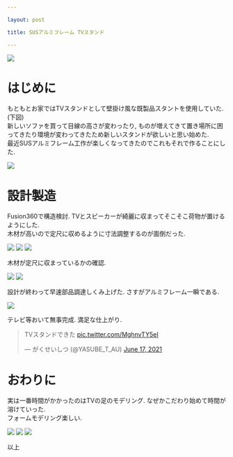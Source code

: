 ```yaml
---

layout: post

title: SUSアルミフレーム TVスタンド

---
```


<img src="https://raw.githubusercontent.com/gakuseishitsu/gakuseishitsu.github.io/master/images/210617_TV_stand/TV1.jpg">

# はじめに
もともとお家ではTVスタンドとして壁掛け風な既製品スタントを使用していた. (下図)   
新しいソファを買って目線の高さが変わったり, ものが増えてきて置き場所に困ってきたり環境が変わってきたため新しいスタンドが欲しいと思い始めた.  
最近SUSアルミフレーム工作が楽しくなってきたのでこれもそれで作ることにした.  


<img src="https://raw.githubusercontent.com/gakuseishitsu/gakuseishitsu.github.io/master/images/210617_TV_stand/TV2.jpg">


# 設計製造
Fusion360で構造検討.  TVとスピーカーが綺麗に収まってそこそこ荷物が置けるようにした.  
木材が高いので定尺に収めるように寸法調整するのが面倒だった.  

<img src="https://raw.githubusercontent.com/gakuseishitsu/gakuseishitsu.github.io/master/images/210617_TV_stand/TV3.png">

<img src="https://raw.githubusercontent.com/gakuseishitsu/gakuseishitsu.github.io/master/images/210617_TV_stand/TV4.png">

<img src="https://raw.githubusercontent.com/gakuseishitsu/gakuseishitsu.github.io/master/images/210617_TV_stand/TV5.png">

木材が定尺に収まっているかの確認.  

<img src="https://raw.githubusercontent.com/gakuseishitsu/gakuseishitsu.github.io/master/images/210617_TV_stand/TV6.png">

<img src="https://raw.githubusercontent.com/gakuseishitsu/gakuseishitsu.github.io/master/images/210617_TV_stand/TV7.png">

設計が終わって早速部品調達しくみ上げた. さすがアルミフレーム一瞬である.  

<img src="https://raw.githubusercontent.com/gakuseishitsu/gakuseishitsu.github.io/master/images/210617_TV_stand/TV11.jpg">

テレビ等おいて無事完成. 満足な仕上がり.  

<blockquote class="twitter-tweet"><p lang="ja" dir="ltr">TVスタンドできた <a href="https://t.co/MghnvTY5eI">pic.twitter.com/MghnvTY5eI</a></p>&mdash; がくせいしつ (@YASUBE_T_AU) <a href="https://twitter.com/YASUBE_T_AU/status/1405449564031651845?ref_src=twsrc%5Etfw">June 17, 2021</a></blockquote> <script async src="https://platform.twitter.com/widgets.js" charset="utf-8"></script>

# おわりに
実は一番時間がかかったのはTVの足のモデリング. なぜかこだわり始めて時間が溶けていった.  
フォームモデリング楽しい.  

<img src="https://raw.githubusercontent.com/gakuseishitsu/gakuseishitsu.github.io/master/images/210617_TV_stand/TV8.png">

<img src="https://raw.githubusercontent.com/gakuseishitsu/gakuseishitsu.github.io/master/images/210617_TV_stand/TV9.png">

<img src="https://raw.githubusercontent.com/gakuseishitsu/gakuseishitsu.github.io/master/images/210617_TV_stand/TV10.png">

以上  